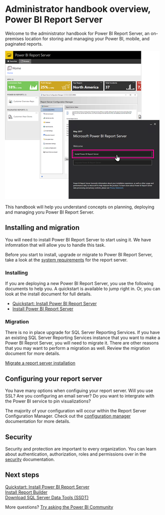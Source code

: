 <properties
   pageTitle="Administrator handbook overview, Power BI Report Server"
   description="Welcome to the administrator handbook for Power BI Report Server, an on-premises location for storing and managing your Power BI, mobile, and paginated reports."
   services="powerbi"
   documentationCenter=""
   authors="guyinacube"
   manager="erikre"
   backup=""
   editor=""
   tags=""
   qualityFocus="no"
   qualityDate=""/>

<tags
   ms.service="powerbi"
   ms.devlang="NA"
   ms.topic="article"
   ms.tgt_pltfrm="NA"
   ms.workload="powerbi"
   ms.date="05/10/2017"
   ms.author="asaxton"/>

# Administrator handbook overview, Power BI Report Server

Welcome to the administrator handbook for Power BI Report Server, an on-premises location for storing and managing your Power BI, mobile, and paginated reports.

![](media/reportserver-admin-handbook-overview/admin-handbook.png)

This handbook will help you understand concepts on planning, deploying and managing yoru Power BI Report Server.

## Installing and migration

You will need to install Power BI Report Server to start using it. We have infomration that will allow you to handle this task.

Before you start to install, upgrade or migrate to Power BI Report Server, take a look at the [system requirements](reportserver-system-requirements.md) for the report server.

### Installing

If you are deploying a new Power BI Report Server, you use the following documents to help you. A quickstart is available to jump right in. Or, you can look at the install document for full details.

- [Quickstart: Install Power BI Report Server](reportserver-quickstart-install-report-server.md)
- [Install Power BI Report Server](reportserver-install-report-server.md)

### Migration

There is no in place upgrade for SQL Server Reporting Services. If you have an existing SQL Server Reporting Services instance that you want to make a Power BI Reprot Server, you will need to migrate it. There are other reasons that you may want to perform a migration as well. Review the migration document for more details.

[Migrate a report server installation](reportserver-migrate-report-server.md)

## Configuring your report server

You have many options when configuing your report server. Will you use SSL? Are you configuring an email server? Do you want to intergrate with the Power BI service to pin visualizations?

The majority of your configuration will occur within the Report Server Configuration Manager. Check out the [configuration manager](https://docs.microsoft.com/sql/reporting-services/install-windows/reporting-services-configuration-manager-native-mode) documentation for more details.

## Security

Security and protection are important to every organization. You can learn about authentication, authorization, roles and permissions over in the [security](https://docs.microsoft.com/sql/reporting-services/security/reporting-services-security-and-protection) documentation.

## Next steps

[Quickstart: Install Power BI Report Server](reportserver-quickstart-install-report-server.md)  
[Install Report Builder](https://docs.microsoft.com/sql/reporting-services/install-windows/install-report-builder)  
[Download SQL Server Data Tools (SSDT)](http://go.microsoft.com/fwlink/?LinkID=616714)

More questions? [Try asking the Power BI Community](https://community.powerbi.com/)